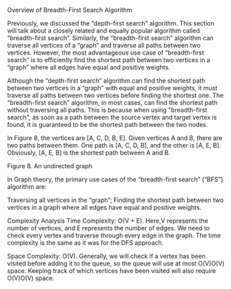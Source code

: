 Overview of Breadth-First Search Algorithm


Previously, we discussed the “depth-first search” algorithm. This section will talk about a closely related and equally popular algorithm called “breadth-first search”. Similarly, the “breadth-first search” algorithm can traverse all vertices of a “graph” and traverse all paths between two vertices. However, the most advantageous use case of “breadth-first search” is to efficiently find the shortest path between two vertices in a “graph” where all edges have equal and positive weights.

Although the “depth-first search” algorithm can find the shortest path between two vertices in a “graph” with equal and positive weights, it must traverse all paths between two vertices before finding the shortest one. The “breadth-first search” algorithm, in most cases, can find the shortest path without traversing all paths. This is because when using "breadth-first search", as soon as a path between the source vertex and target vertex is found, it is guaranteed to be the shortest path between the two nodes.

In Figure 8, the vertices are [A, C, D, B, E]. Given vertices A and B, there are two paths between them. One path is [A, C, D, B], and the other is [A, E, B]. Obviously, [A, E, B] is the shortest path between A and B.


Figure 8. An undirected graph

In Graph theory, the primary use cases of the “breadth-first search” (“BFS”) algorithm are:

Traversing all vertices in the “graph”;
Finding the shortest path between two vertices in a graph where all edges have equal and positive weights.

Complexity Analysis
Time Complexity: O(V + E). Here,V represents the number of vertices, and E represents the number of edges. We need to check every vertex and traverse through every edge in the graph. The time complexity is the same as it was for the DFS approach.

Space Complexity: O(V). Generally, we will check if a vertex has been visited before adding it to the queue, so the queue will use at most O(V)O(V) space. Keeping track of which vertices have been visited will also require O(V)O(V) space.